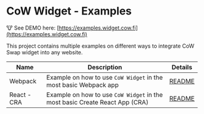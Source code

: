 # CoW Widget - Examples

🐮 See DEMO here: [https://examples.widget.cow.fi](https://examples.widget.cow.fi)

This project contains multiple examples on different ways to integrate CoW Swap widget into any website.

| Name        | Description                                                                 | Details                         |
| ----------- | --------------------------------------------------------------------------- | ------------------------------- |
| Webpack     | Example on how to use `CoW Widget` in the most basic Webpack app            | [README](./webpack/README.md)   |
| React - CRA | Example on how to use `CoW Widget` in the most basic Create React App (CRA) | [README](./react-cra/README.md) |
